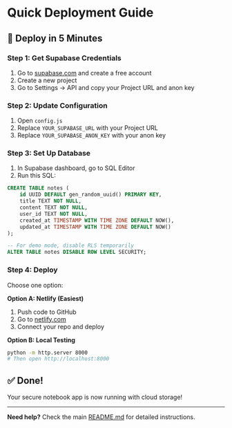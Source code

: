 # Quick Deployment Guide

## 🚀 Deploy in 5 Minutes

### Step 1: Get Supabase Credentials
1. Go to [supabase.com](https://supabase.com) and create a free account
2. Create a new project
3. Go to Settings → API and copy your Project URL and anon key

### Step 2: Update Configuration
1. Open `config.js`
2. Replace `YOUR_SUPABASE_URL` with your Project URL
3. Replace `YOUR_SUPABASE_ANON_KEY` with your anon key

### Step 3: Set Up Database
1. In Supabase dashboard, go to SQL Editor
2. Run this SQL:

```sql
CREATE TABLE notes (
    id UUID DEFAULT gen_random_uuid() PRIMARY KEY,
    title TEXT NOT NULL,
    content TEXT NOT NULL,
    user_id TEXT NOT NULL,
    created_at TIMESTAMP WITH TIME ZONE DEFAULT NOW(),
    updated_at TIMESTAMP WITH TIME ZONE DEFAULT NOW()
);

-- For demo mode, disable RLS temporarily
ALTER TABLE notes DISABLE ROW LEVEL SECURITY;
```

### Step 4: Deploy
Choose one option:

**Option A: Netlify (Easiest)**
1. Push code to GitHub
2. Go to [netlify.com](https://netlify.com)
3. Connect your repo and deploy

**Option B: Local Testing**
```bash
python -m http.server 8000
# Then open http://localhost:8000
```

## ✅ Done!
Your secure notebook app is now running with cloud storage!

---

**Need help?** Check the main [README.md](README.md) for detailed instructions.